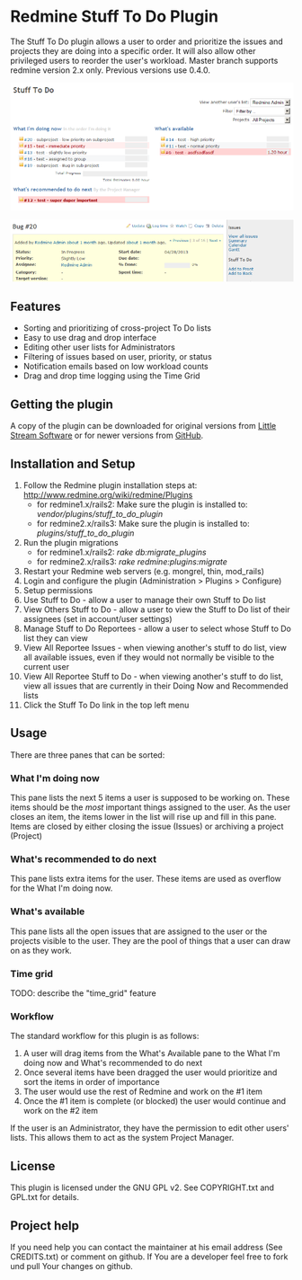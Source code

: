 # Redmine Stuff To Do Plugin

The Stuff To Do plugin allows a user to order and prioritize the issues and projects they are doing into a specific order. It will also allow other privileged users to reorder the user's workload.
Master branch supports redmine version 2.x only. Previous versions use 0.4.0.

![StuffToDo](img/StuffToDo.png "Stuff to Do")

![StuffToDo-Issues](img/StuffToDo-Issue.png "Stuff to Do - Issues Page")

## Features

* Sorting and prioritizing of cross-project To Do lists
* Easy to use drag and drop interface
* Editing other user lists for Administrators
* Filtering of issues based on user, priority, or status
* Notification emails based on low workload counts
* Drag and drop time logging using the Time Grid

## Getting the plugin

A copy of the plugin can be downloaded for original versions from [Little Stream Software](https://projects.littlestreamsoftware.com/projects/redmine-stuff-to-do/files) or for newer versions from [GitHub](http://github.com/neffets/redmine-stuff-to-do-plugin). 


## Installation and Setup

1. Follow the Redmine plugin installation steps at: http://www.redmine.org/wiki/redmine/Plugins
   * for redmine1.x/rails2: Make sure the plugin is installed to: *vendor/plugins/stuff_to_do_plugin*
   * for redmine2.x/rails3: Make sure the plugin is installed to: *plugins/stuff_to_do_plugin*
2. Run the plugin migrations
   * for redmine1.x/rails2: *rake db:migrate_plugins*
   * for redmine2.x/rails3: *rake redmine:plugins:migrate*
3. Restart your Redmine web servers (e.g. mongrel, thin, mod_rails)
4. Login and configure the plugin (Administration > Plugins > Configure)
5. Setup permissions
  1.  Use Stuff to Do - allow a user to manage their own Stuff to Do list
  2. View Others Stuff to Do - allow a user to view the Stuff to Do list of their assignees (set in account/user settings)
  3.  Manage Stuff to Do Reportees - allow a user to select whose Stuff to Do list they can view
  4.  View All Reportee Issues - when viewing another's stuff to do list, view all available issues, even if they would not normally be visible to the current user
  5.  View All Reportee Stuff to Do - when viewing another's stuff to do list, view all issues that are currently in their Doing Now and Recommended lists
6. Click the Stuff To Do link in the top left menu

## Usage

There are three panes that can be sorted:

### What I'm doing now

This pane lists the next 5 items a user is supposed to be working on.  These items should be the *most* important things assigned to the user.  As the user closes an item, the items lower in the list will rise up and fill in this pane.  Items are closed by either closing the issue (Issues) or archiving a project (Project)

### What's recommended to do next

This pane lists extra items for the user.  These items are used as overflow for the What I'm doing now.

### What's available

This pane lists all the open issues that are assigned to the user or the projects visible to the user.  They are the pool of things that a user can draw on as they work.

### Time grid

TODO: describe the "time_grid" feature

### Workflow

The standard workflow for this plugin is as follows:

1. A user will drag items from the What's Available pane to the What I'm doing now and What's recommended to do next
2. Once several items have been dragged the user would prioritize and sort the items in order of importance
3. The user would use the rest of Redmine and work on the #1 item
4. Once the #1 item is complete (or blocked) the user would continue and work on the #2 item

If the user is an Administrator, they have the permission to edit other users' lists.  This allows them to act as the system Project Manager.

## License

This plugin is licensed under the GNU GPL v2.  See COPYRIGHT.txt and GPL.txt for details.

## Project help

If you need help you can contact the maintainer at his email address (See CREDITS.txt) or comment on github. If You are a developer feel free to fork und pull Your changes on github.

